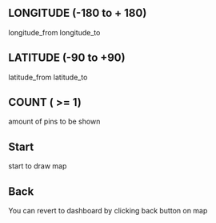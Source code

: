 ## LONGITUDE (-180 to + 180)
longitude_from
longitude_to

## LATITUDE (-90 to +90)
latitude_from
latitude_to

## COUNT ( >= 1)
amount of pins to be shown

## Start
start to draw map

## Back
You can revert to dashboard by clicking back button on map
